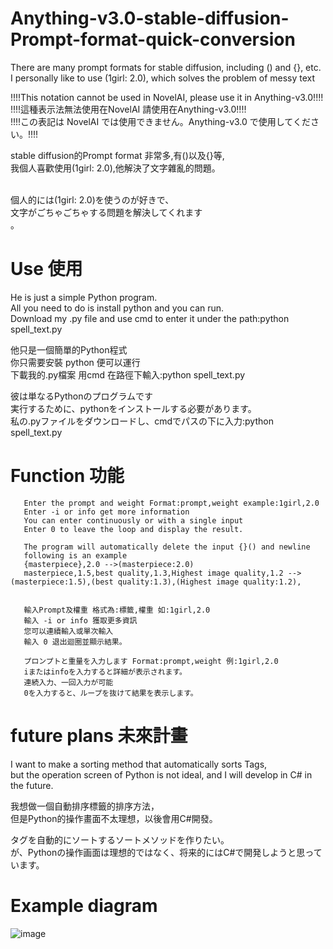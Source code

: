 # Anything-v3.0-stable-diffusion-Prompt-format-quick-conversion
There are many prompt formats for stable diffusion, including () and {}, etc.<br> I personally like to use (1girl: 2.0), which solves the problem of messy text<br>

!!!!This notation cannot be used in NovelAI, please use it in Anything-v3.0!!!!<br>
!!!!這種表示法無法使用在NovelAI 請使用在Anything-v3.0!!!!<br>
!!!!この表記は NovelAI では使用できません。Anything-v3.0 で使用してください。!!!!<br>

stable diffusion的Prompt format 非常多,有()以及{}等,<br>我個人喜歡使用(1girl: 2.0),他解決了文字雜亂的問題。<br>

<br>個人的には(1girl: 2.0)を使うのが好きで、<br>文字がごちゃごちゃする問題を解決してくれます<br>。
# Use 使用
He is just a simple Python program.<br>
All you need to do is install python and you can run.<br>
Download my .py file and use cmd to enter it under the path:python spell_text.py<br>

他只是一個簡單的Python程式<br>
你只需要安裝 python 便可以運行<br>
下載我的.py檔案 用cmd 在路徑下輸入:python spell_text.py<br>

彼は単なるPythonのプログラムです<br>
実行するために、pythonをインストールする必要があります。<br>
私の.pyファイルをダウンロードし、cmdでパスの下に入力:python spell_text.py<br>
# Function 功能
       Enter the prompt and weight Format:prompt,weight example:1girl,2.0
       Enter -i or info get more information
       You can enter continuously or with a single input
       Enter 0 to leave the loop and display the result.
       
       The program will automatically delete the input {}() and newline
       following is an example
       {masterpiece},2.0 -->(masterpiece:2.0)
       masterpiece,1.5,best quality,1.3,Highest image quality,1.2 -->(masterpiece:1.5),(best quality:1.3),(Highest image quality:1.2),
       
       
       輸入Prompt及權重 格式為:標籤,權重 如:1girl,2.0
       輸入 -i or info 獲取更多資訊
       您可以連續輸入或單次輸入
       輸入 0 退出迴圈並顯示結果。
       
       プロンプトと重量を入力します Format:prompt,weight 例:1girl,2.0
       iまたはinfoを入力すると詳細が表示されます。
       連続入力、一回入力が可能
       0を入力すると、ループを抜けて結果を表示します。
# future plans 未來計畫
I want to make a sorting method that automatically sorts Tags,<br>
but the operation screen of Python is not ideal, and I will develop in C# in the future.<br>

我想做一個自動排序標籤的排序方法，<br>
但是Python的操作畫面不太理想，以後會用C#開發。<br>

タグを自動的にソートするソートメソッドを作りたい。<br>
が、Pythonの操作画面は理想的ではなく、将来的にはC#で開発しようと思っています。<br>
# Example diagram
![image](https://github.com/Cloveriow/stable-diffusion-Prompt-format-quick-conversion/blob/main/Example%20diagram.png)
